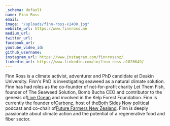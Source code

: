 ```yaml
---
_schema: default
name: Finn Ross
email: 
image: "/uploads/finn-ross-x2400.jpg"
website_url: https://www.finnross.me
medium_url: 
twitter_url: 
facebook_url: 
youtube_video_id: 
github_username: 
instagram_url: https://www.instagram.com/finnrossnz/
linkedin_url: https://www.linkedin.com/in/finn-ross-a1826649/
---
```


Finn Ross is a climate activist, adventurer and PhD candidate at Deakin University. Finn's PhD is investigating seaweed as a natural climate solution. Finn has had roles as the co-founder of not-for-profit charity Let Them Fish, founder of The Seaweed Solution, Bomb Bucha CEO and contributor to the genesis of[Live Ocean](https://liveocean.com/) and involved in the Kelp Forest Foundation. Finn is currently the founder of[Carbonz](https://www.carbonz.io/), host of the[Both Sides Now](https://www.bothsidesnow.online/) political podcast and co-chair of[Future Farmers New Zealand](https://futurefarmersnz.org/). Finn is deeply passionate about climate action and the potential of a regenerative food and fiber sector.
